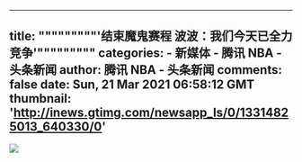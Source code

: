 
---
title: """""""""'结束魔鬼赛程 波波：我们今天已全力竞争'"""""""""
categories: 
    - 新媒体
    - 腾讯 NBA - 头条新闻
author: 腾讯 NBA - 头条新闻
comments: false
date: Sun, 21 Mar 2021 06:58:12 GMT
thumbnail: 'http://inews.gtimg.com/newsapp_ls/0/13314825013_640330/0'
---

<div>   
<img src="http://inews.gtimg.com/newsapp_ls/0/13314825013_640330/0" referrerpolicy="no-referrer">  
</div>
            